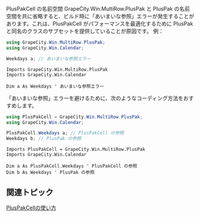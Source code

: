 PlusPakCell の名前空間 GrapeCity.Win.MultiRow.PlusPak と PlusPak の名前空間を共に省略すると、ビルド時に「あいまいな参照」エラーが発生することがあります。これは、PlusPakCell がパフォーマンスを最適化するために PlusPak と同名のクラスのサブセットを提供していることが原因です。
例：

```csharp
using GrapeCity.Win.MultiRow.PlusPak;
using GrapeCity.Win.Calendar;

Weekdays a; // あいまいな参照エラー
```

```vbnet
Imports GrapeCity.Win.MultiRow.PlusPak
Imports GrapeCity.Win.Calendar

Dim a As Weekdays ' あいまいな参照エラー
```

「あいまいな参照」エラーを避けるために、次のようなコーディング方法をおすすめします。

```csharp
using PlusPakCell = GrapeCity.Win.MultiRow.PlusPak;
using GrapeCity.Win.Calendar;

PlusPakCell.Weekdays a; // PlusPakCell の参照
Weekdays b; // PlusPak の参照
```

```vbnet
Imports PlusPakCell = GrapeCity.Win.MultiRow.PlusPak
Imports GrapeCity.Win.Calendar

Dim a As PlusPakCell.Weekdays ' PlusPakCell の参照
Dim b As Weekdays ' PlusPak の参照
```

## 関連トピック

[PlusPakCellの使い方](gcdocsite__documentlink?toc-item-id=f3782c2d-37c3-407d-9aaf-2a64d3af122f)